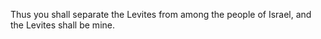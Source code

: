 Thus you shall separate the Levites from among the people of Israel, and the Levites shall be mine.
